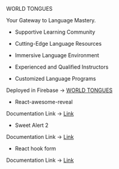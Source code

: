 WORLD TONGUES

Your Gateway to Language Mastery.

- Supportive Learning Community

- Cutting-Edge Language Resources

- Immersive Language Environment

- Experienced and Qualified Instructors

- Customized Language Programs

Deployed in Firebase -> [WORLD TONGUES](https://world-tongues.web.app/)

- React-awesome-reveal

Documentation Link -> [Link](https://react-awesome-reveal.morello.dev/docs/getting-started)

- Sweet Alert 2

Documentation Link -> [Link](https://www.npmjs.com/package/sweetalert2)

- React hook form

Documentation Link -> [Link](https://www.react-hook-form.com/get-started)
